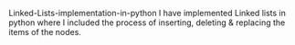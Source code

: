  Linked-Lists-implementation-in-python
 I have implemented Linked lists in python where I included the process of inserting, deleting & replacing the items of the nodes. 

